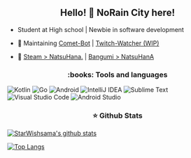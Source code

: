 ### <h2 align="center">Hello! 👋 NoRain City here!</h2>

- Student at High school | Newbie in software development

- 🔭 Maintaining [Comet-Bot](https://github.com/StarWishsama/Comet-Bot) | [Twitch-Watcher (WIP)](https://github.com/StarWishsama/Twitch-Watcher) 
- 💬 [Steam > NatsuHana.](https://steamcommunity.com/profiles/76561198363524985/) | [Bangumi > NatsuHanA](https://bangumi.tv/user/627053) 


<h3 align="center">:books: Tools and languages</h3>

![Kotlin](https://img.shields.io/badge/kotlin-%230095D5.svg?style=for-the-badge&logo=kotlin&logoColor=white)
![Go](https://img.shields.io/badge/go-%2300ADD8.svg?style=for-the-badge&logo=go&logoColor=white)
![Android](https://img.shields.io/badge/Android-3DDC84?style=for-the-badge&logo=android&logoColor=white)
![IntelliJ IDEA](https://img.shields.io/badge/IntelliJIDEA-000000.svg?style=for-the-badge&logo=intellij-idea&logoColor=white)
![Sublime Text](https://img.shields.io/badge/sublime_text-%23575757.svg?style=for-the-badge&logo=sublime-text&logoColor=important)
![Visual Studio Code](https://img.shields.io/badge/Visual%20Studio%20Code-0078d7.svg?style=for-the-badge&logo=visual-studio-code&logoColor=white)
![Android Studio](https://img.shields.io/badge/Android%20Studio-3DDC84.svg?style=for-the-badge&logo=android-studio&logoColor=white)

<h3 align="center">⭐ Github Stats</h3>

[![StarWishsama's github stats](https://github-readme-stats.vercel.app/api?username=starwishsama&role=ORGANIZATION_MEMBER,OWNER,COLLABORATOR&bg_color=30,e96443,904e95&title_color=fff&text_color=fff&count_private=true)](https://github.com/anuraghazra/github-readme-stats)

[![Top Langs](https://github-readme-stats.vercel.app/api/top-langs/?username=starwishsama&layout=compact&role=ORGANIZATION_MEMBER,OWNER,COLLABORATOR&count_private=true)](https://github.com/anuraghazra/github-readme-stats)
